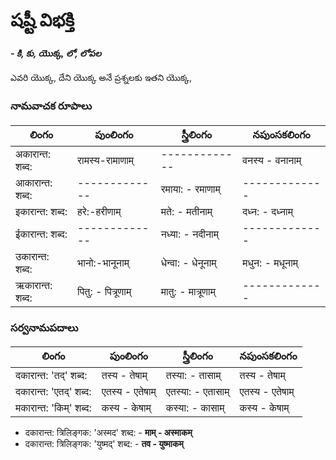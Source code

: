 # షష్టీ విభక్తి 
#### *- కి, కు, యొక్క, లో, లోపల*

ఎవరి యొక్క, దేని యొక్క అనే ప్రశ్నలకు ఇతని యొక్క, 

### నామవాచక రూపాలు 

లింగం | పుంలింగం   | స్త్రీలింగం     | నపుంసకలింగం  
-------------|---------------|---------------|-----------
अकारान्त: शब्द: | रामस्य-रामाणाम् | -------------| वनस्य - वनानाम् 
आकारान्त: शब्द: | ------------- | रमाया: - रमाणाम्  | -------------
इकारान्त: शब्द: | हरे:-हरीणाम् |  मते: - मतीनाम्   | दध्न: - दध्नाम्  
ईकारान्त: शब्द: | ------------- |  नध्या: - नदीनाम् | -------------
उकारान्त: शब्द: | भानो:-भानूनाम्  | धेन्वा: - धेनूनाम् | मधुन: - मधूनाम्  
ऋकारान्त: शब्द: | पितु: - पित्रूणाम् | मातु: - मात्रूणाम् | ------------- 


### సర్వనామపదాలు  

లింగం | పుంలింగం   | స్త్రీలింగం     | నపుంసకలింగం  
-------------|---------------|---------------|-----------
दकारान्त: 'तद्' शब्द: | तस्य - तेषाम् | तस्या: - तासाम् | तस्य - तेषाम् 
दकारान्त: 'एतद्' शब्द: | एतस्य - एतेषाम् | एतस्या: - एतासाम् | एतस्य - एतेषाम्
मकारान्त: 'किम्' शब्द: | कस्य - केषाम् | कस्या: - कासाम् | कस्य - केषाम्  



- दकारान्त: त्रिलिङ्गक: 'अस्मद'   शब्द: - **माम् - अस्माकम्**
- दकारान्त: त्रिलिङ्गक: 'युष्मद्' शब्द: - **तव - युष्माकम्**